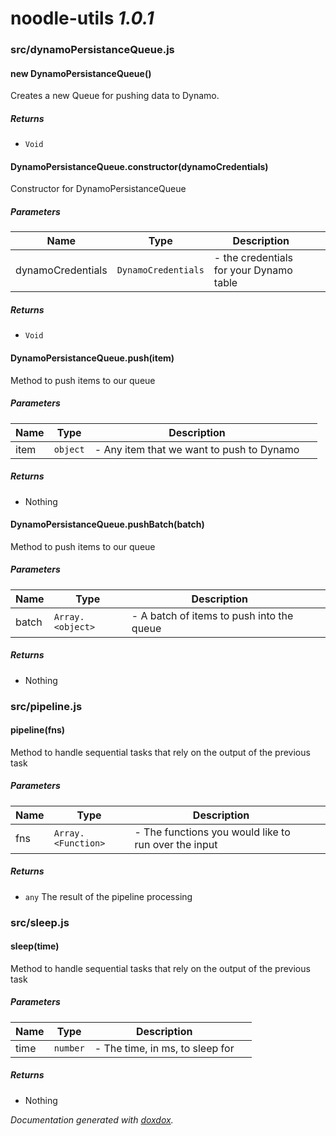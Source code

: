 # noodle-utils *1.0.1*



### src/dynamoPersistanceQueue.js


#### new DynamoPersistanceQueue() 

Creates a new Queue for pushing data to Dynamo.






##### Returns


- `Void`



#### DynamoPersistanceQueue.constructor(dynamoCredentials) 

Constructor for DynamoPersistanceQueue




##### Parameters

| Name | Type | Description |  |
| ---- | ---- | ----------- | -------- |
| dynamoCredentials | `DynamoCredentials`  | - the credentials for your Dynamo table | &nbsp; |




##### Returns


- `Void`



#### DynamoPersistanceQueue.push(item) 

Method to push items to our queue




##### Parameters

| Name | Type | Description |  |
| ---- | ---- | ----------- | -------- |
| item | `object`  | - Any item that we want to push to Dynamo | &nbsp; |




##### Returns


-  Nothing



#### DynamoPersistanceQueue.pushBatch(batch) 

Method to push items to our queue




##### Parameters

| Name | Type | Description |  |
| ---- | ---- | ----------- | -------- |
| batch | `Array.<object>`  | - A batch of items to push into the queue | &nbsp; |




##### Returns


-  Nothing




### src/pipeline.js


#### pipeline(fns) 

Method to handle sequential tasks that rely on the output of the previous task




##### Parameters

| Name | Type | Description |  |
| ---- | ---- | ----------- | -------- |
| fns | `Array.<Function>`  | - The functions you would like to run over the input | &nbsp; |




##### Returns


- `any`  The result of the pipeline processing




### src/sleep.js


#### sleep(time) 

Method to handle sequential tasks that rely on the output of the previous task




##### Parameters

| Name | Type | Description |  |
| ---- | ---- | ----------- | -------- |
| time | `number`  | - The time, in ms, to sleep for | &nbsp; |




##### Returns


-  Nothing




*Documentation generated with [doxdox](https://github.com/neogeek/doxdox).*
